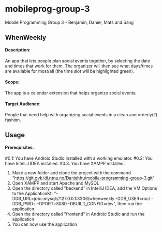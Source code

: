 # mobileprog-group-3
Mobile Programming Group 3 - Benjamin, Daniel, Mats and Sang

## WhenWeekly

#### Description:
An app that lets people plan social events together, by selecting the date and times that work
for them. The organizer will then see what days/times are available for most/all (the time slot
will be highlighted green).
#### Scope:
The app is a calendar extension that helps organize social events.
#### Target Audience:
People that need help with organizing social events in a clean and orderly(?) fashion.

## Usage
#### Prerequisites:
#0.1: You have Android Studio installed with a working emulator.
#0.2: You have IntelliJ IDEA installed.
#0.3. You have XAMPP installed.

1. Make a new folder and clone the project with the command "https://git.gvk.idi.ntnu.no/Daniehhu/mobile-programming-group-3.git"
2. Open XAMPP and start Apache and MySQL
3. Open the directory called "backend" in IntelliJ IDEA,
add the VM Options to the ApplicationKt: "-DDB_URL=jdbc:mysql://127.0.0.1:3306/whenweekly -DDB_USER=root -DDB_PWD= -DPORT=8080 -DBUILD_CONFIG=dev", then run the application
4. Open the directory called "frontend" in Android Studio and run the application
5. You can now use the application
